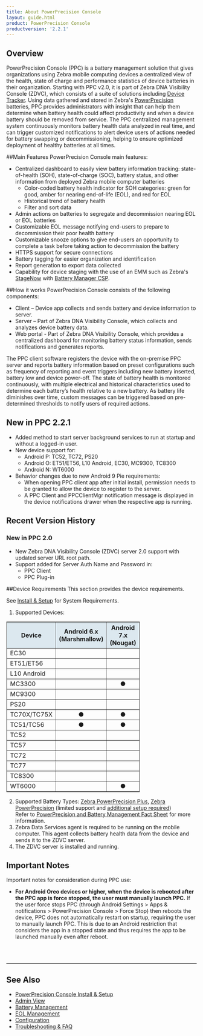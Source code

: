 ```yaml
---
title: About PowerPrecision Console
layout: guide.html
product: PowerPrecision Console
productversion: '2.2.1'
---
```


## Overview

PowerPrecision Console (PPC) is a battery management solution that gives organizations using Zebra mobile computing devices a centralized view of the health, state of charge and performance statistics of device batteries in their organization. Starting with PPC v2.0, it is part of Zebra DNA Visibility Console (ZDVC), which consists of a suite of solutions including [Device Tracker](/devicetracker/latest/guide/about). Using data gathered and stored in Zebra's [PowerPrecision](https://www.zebra.com/content/dam/zebra_new_ia/en-us/solutions-verticals/product/accessories/Mobile%20Computer%20Accessories/Batteries/Power%20Precision%20Battery%20Solutions/white-paper/power-precision-batteries-white-paper-en-us.pdf) batteries, PPC provides administrators with insight that can help them determine when battery health could affect productivity and when a device battery should be removed from service. The PPC centralized management system continuously monitors battery health data analyzed in real time, and can trigger customized notifications to alert device users of actions needed for battery swapping or decommissioning, helping to ensure optimized deployment of healthy batteries at all times.

##Main Features
PowerPrecision Console main features:
* Centralized dashboard to easily view battery information tracking: state-of-health (SOH), state-of-charge (SOC), battery status, and other information from deployed Zebra mobile computer batteries 
  * Color-coded battery health indicator for SOH categories: green for good, amber for nearing end-of-life (EOL), and red for EOL
  * Historical trend of battery health 
  * Filter and sort data 
* Admin actions on batteries to segregate and decommission nearing EOL or EOL batteries
* Customizable EOL message notifying end-users to prepare to decommission their poor health battery
* Customizable snooze options to give end-users an opportunity to complete a task before taking action to decommission the battery
* HTTPS support for secure connections 
* Battery tagging for easier organization and identification
* Report generation to export data collected 
* Capability for device staging with the use of an EMM such as Zebra's [StageNow](/stagenow/latest/about) with [Battery Manager CSP](/mx/batterymgr).

##How it works
PowerPrecision Console consists of the following components:
* Client – Device app collects and sends battery and device information to server.
* Server – Part of Zebra DNA Visibility Console, which collects and analyzes device battery data.
* Web portal - Part of Zebra DNA Visibility Console, which provides a centralized dashboard for monitoring battery status information, sends notifications and generates reports.

The PPC client software registers the device with the on-premise PPC server and reports battery information based on preset configurations such as frequency of reporting and event triggers including new battery inserted, battery low and device power-off. The state of battery health is monitored continuously, with multiple electrical and historical characteristics used to determine each battery’s health relative to a new battery. As battery life diminishes over time, custom messages can be triggered based on pre-determined thresholds to notify users of required actions. 

## New in PPC 2.2.1
* Added method to start server background services to run at startup and without a logged-in user.
* New device support for: 
  * Android P: TC52, TC72, PS20
  * Android O: ET51/ET56, L10 Android, EC30, MC9300, TC8300
  * Android N: WT6000
* Behavior changes due to new Android 9 Pie requirements:
  * When opening PPC client app after initial install, permission needs to be granted to allow the device to register to the server.
  * A PPC Client and PPCClientMgr notification message is displayed in the device notifications drawer when the respective app is running.  


## Recent Version History
### New in PPC 2.0
* New Zebra DNA Visibility Console (ZDVC) server 2.0 support with updated server URL root path.
* Support added for Server Auth Name and Password in:
  * PPC Client
  * PPC Plug-in

##Device Requirements
This section provides the device requirements.

See [Install & Setup](../setup) for System Requirements.

1. Supported Devices:
  <table class="facelift" align="center" style="width:70%" border="1" padding="5px">
    <tr bgcolor="#dce8ef">
      <th>Device</th>
      <th style="text-align:center">Android 6.x <br>(Marshmallow)</th>
      <th style="text-align:center">Android 7.x <br>(Nougat)</th>
      <th style="text-align:center">Android 8.x <br>(Oreo)</th>
      <th style="text-align:center">Android 9.x <br>(Pie)</th>
    </tr>
    <tr>
      <td>EC30</td>
      <td></td>
      <td></td>
      <td style="text-align:center">&#x25cf;</td>
      <td></td>
    </tr>
    <tr>
      <td>ET51/ET56</td>
      <td></td>
      <td></td>
      <td style="text-align:center">&#x25cf;</td>
      <td></td>
    </tr>
    <tr>
      <td>L10 Android</td>
      <td></td>
      <td></td>
      <td style="text-align:center">&#x25cf;</td>
      <td></td>
    </tr>
    <tr>
      <td>MC3300 </td>
      <td></td>
      <td style="text-align:center">&#x25cf;</td>
      <td style="text-align:center">&#x25cf;</td>
      <td></td>
    </tr>
    <tr>
      <td>MC9300</td>
      <td></td>
      <td></td>
      <td style="text-align:center">&#x25cf;</td>
      <td></td>
    </tr>
    <tr>
      <td>PS20</td>
      <td></td>
      <td></td>
      <td></td>
      <td style="text-align:center">&#x25cf;</td>
    </tr>
    <tr>
      <td>TC70X/TC75X</td>
      <td style="text-align:center">&#x25cf;</td>
      <td style="text-align:center">&#x25cf;</td>
      <td style="text-align:center">&#x25cf;</td>
      <td></td>
    </tr>
    <tr>
      <td>TC51/TC56 </td>
      <td style="text-align:center">&#x25cf;</td>
      <td style="text-align:center">&#x25cf;</td>
      <td style="text-align:center">&#x25cf;</td>
      <td></td>
    </tr>
    <tr>
      <td>TC52</td>
      <td></td>
      <td></td>
      <td style="text-align:center">&#x25cf;</td>
      <td style="text-align:center">&#x25cf;</td>
    </tr>
    <tr>
      <td>TC57</td>
      <td></td>
      <td></td>
      <td style="text-align:center">&#x25cf;</td>
      <td></td>
    </tr>
    <tr>
      <td>TC72</td>
      <td></td>
      <td></td>
      <td style="text-align:center">&#x25cf;</td>
      <td style="text-align:center">&#x25cf;</td>
    </tr>
    <tr>
      <td>TC77</td>
      <td></td>
      <td></td>
      <td style="text-align:center">&#x25cf;</td>
      <td></td>
    </tr>
    <tr>
      <td>TC8300</td>
      <td></td>
      <td></td>
      <td style="text-align:center">&#x25cf;</td>
      <td></td>
    </tr>
    <tr>
      <td>WT6000</td>
      <td></td>
      <td style="text-align:center">&#x25cf;</td>
      <td></td>
      <td></td>
    </tr>
  </table>
  
2. Supported Battery Types: [Zebra PowerPrecision Plus](https://www.zebra.com/us/en/products/accessories/powerprecision-battery-solutions.html), [Zebra PowerPrecision](https://www.zebra.com/us/en/products/accessories/powerprecision-battery-solutions.html)  (limited support and [additional setup required](../mgmt/#powerprecisionbatteries))  <br>
Refer to [PowerPrecision and Battery Management Fact Sheet](https://www.zebra.com/content/dam/zebra_new_ia/en-us/solutions-verticals/product/Software/Mobility%20Software/powerprecision/fact-sheets/data-capture-dna-power-precision-fact-sheet-en-us.pdf) for more information.
3. Zebra Data Services agent is required to be running on the mobile computer. This agent collects battery health data from the device and sends it to the ZDVC server. 
4. The ZDVC server is installed and running.

## Important Notes
Important notes for consideration during PPC use:
* **For Android Oreo devices or higher, when the device is rebooted after the PPC app is force stopped, the user must manually launch PPC.** If the user force stops PPC (through Android Settings > Apps & notifications > PowerPrecision Console > Force Stop) then reboots the device, PPC does not automatically restart on startup, requiring the user to manually launch PPC. This is due to an Android restriction that considers the app in a stopped state and thus requires the app to be launched manually even after reboot. 
<br>
<br>

-----

## See Also

* [PowerPrecision Console Install & Setup](../setup)
* [Admin View](../admin)
* [Battery Management](../mgmt)
* [EOL Management](../eol)
* [Configuration](../config)
* [Troubleshooting & FAQ](../troubleshooting)

